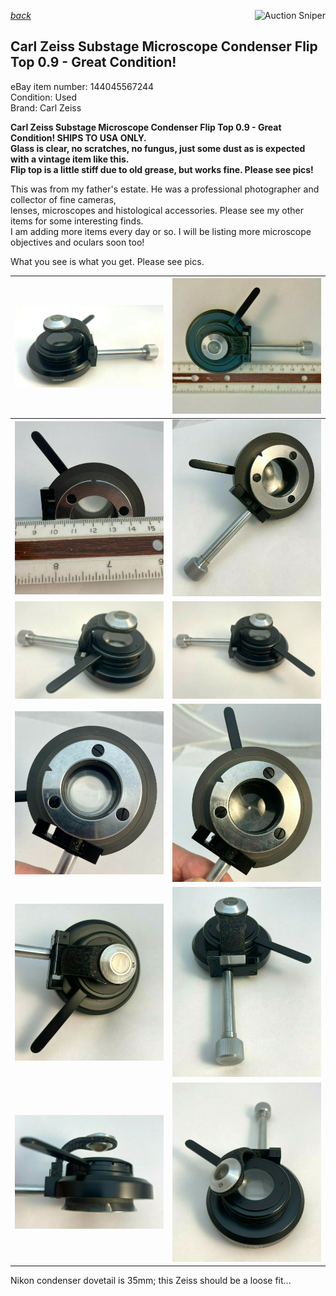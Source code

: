 [*back*](../index.html)
<a href="https://www.gixen.com/index.php" name="9e092736783d0da1dfd8413d57d10faf" target="_blank" >
<img align=right src="https://www.gixen.com/images/gixenlink.gif" border="0" alt="Auction Sniper" title="Auction Sniper">
</a>  
## Carl Zeiss Substage Microscope Condenser Flip Top 0.9 - Great Condition!  
eBay item number: 144045567244  
Condition: Used   
Brand: Carl Zeiss  

**Carl Zeiss Substage Microscope Condenser Flip Top 0.9 - Great Condition!   SHIPS TO USA ONLY.**  
**Glass is clear, no scratches, no fungus, just some dust as is expected with a vintage item like this.**  
**Flip top is a little stiff due to old grease, but works fine.  Please see pics!**  

This was from my father's estate. He was a professional photographer and collector of fine cameras,  
 lenses, microscopes and histological accessories.  Please see my other items for some interesting finds.  
I am adding more items every day or so.  I will be listing more microscope objectives and oculars soon too!  
  
What you see is what you get.  Please see pics.  

| ![](zeiss1.jpg) | ![](zeiss2.jpg)  |
| -------------- | -------------- |
| ![](zeiss3.jpg) | ![](zeiss4.jpg)   |
| ![](zeiss5.jpg) | ![](zeiss6.jpg)   |
| ![](zeiss7.jpg) | ![](zeiss8.jpg)   |
| ![](zeiss9.jpg) | ![](zeiss10.jpg)   |
| ![](zeiss11.jpg) | ![](zeiss12.jpg)   |

Nikon condenser dovetail is 35mm; this Zeiss should be a loose fit...    
